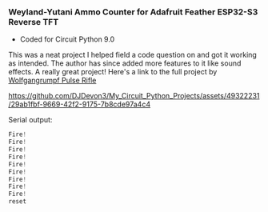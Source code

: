 ### Weyland-Yutani Ammo Counter for Adafruit Feather ESP32-S3 Reverse TFT
- Coded for Circuit Python 9.0

This was a neat project I helped field a code question on and got it working as intended.
The author has since added more features to it like sound effects. A really great project!
Here's a link to the full project by [Wolfgangrumpf Pulse Rifle](https://github.com/wolfgangrumpf/Pulse-Rifle-Electronics/tree/main)


https://github.com/DJDevon3/My_Circuit_Python_Projects/assets/49322231/29ab1fbf-9669-42f2-9175-7b8cde97a4c4

Serial output:
```py
Fire!
Fire!
Fire!
Fire!
Fire!
Fire!
Fire!
Fire!
Fire!
reset
```
